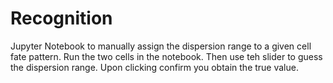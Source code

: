 # Recognition

Jupyter Notebook to manually assign the dispersion range to a given cell fate pattern. Run the two cells in the notebook. Then use teh slider to guess the dispersion range. Upon clicking confirm you obtain the true value.


```

